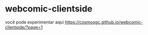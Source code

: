# webcomic-clientside
você pode experimentar aqui https://cosmosgc.github.io/webcomic-clientside/?page=1
